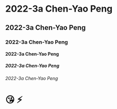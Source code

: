 # 2022-3a Chen-Yao Peng
## 2022-3a Chen-Yao Peng
### 2022-3a Chen-Yao Peng
#### 2022-3a Chen-Yao Peng
##### 2022-3a Chen-Yao Peng
###### 2022-3a Chen-Yao Peng

# 😘 ⚡

